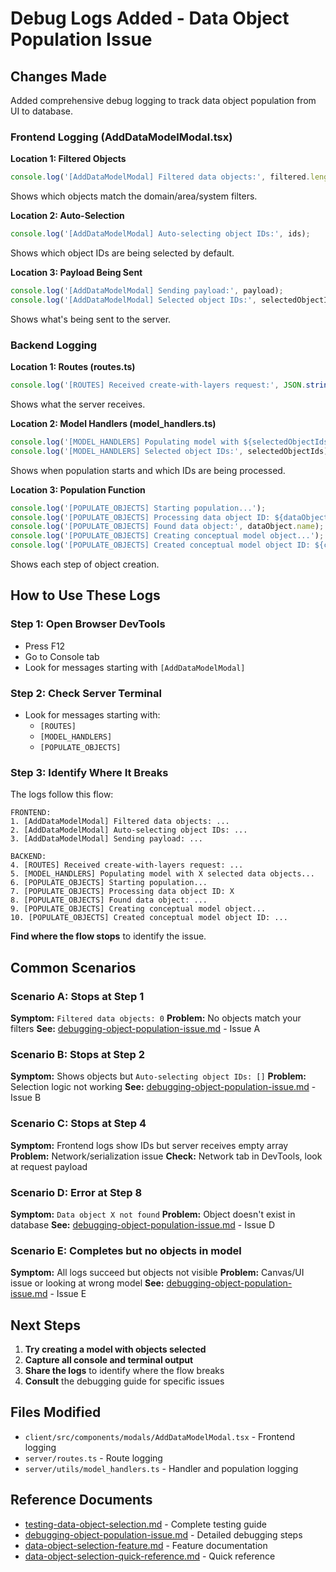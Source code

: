 # Debug Logs Added - Data Object Population Issue

## Changes Made

Added comprehensive debug logging to track data object population from UI to database.

### Frontend Logging (AddDataModelModal.tsx)

**Location 1: Filtered Objects**
```typescript
console.log('[AddDataModelModal] Filtered data objects:', filtered.length, filtered.map(o => ({ id: o.id, name: o.name })));
```
Shows which objects match the domain/area/system filters.

**Location 2: Auto-Selection**
```typescript
console.log('[AddDataModelModal] Auto-selecting object IDs:', ids);
```
Shows which object IDs are being selected by default.

**Location 3: Payload Being Sent**
```typescript
console.log('[AddDataModelModal] Sending payload:', payload);
console.log('[AddDataModelModal] Selected object IDs:', selectedObjectIds);
```
Shows what's being sent to the server.

### Backend Logging

**Location 1: Routes (routes.ts)**
```typescript
console.log('[ROUTES] Received create-with-layers request:', JSON.stringify(input, null, 2));
```
Shows what the server receives.

**Location 2: Model Handlers (model_handlers.ts)**
```typescript
console.log('[MODEL_HANDLERS] Populating model with ${selectedObjectIds.length} selected data objects...');
console.log('[MODEL_HANDLERS] Selected object IDs:', selectedObjectIds);
```
Shows when population starts and which IDs are being processed.

**Location 3: Population Function**
```typescript
console.log('[POPULATE_OBJECTS] Starting population...');
console.log('[POPULATE_OBJECTS] Processing data object ID: ${dataObjectId}');
console.log('[POPULATE_OBJECTS] Found data object:', dataObject.name);
console.log('[POPULATE_OBJECTS] Creating conceptual model object...');
console.log('[POPULATE_OBJECTS] Created conceptual model object ID: ${createdConceptual.id}');
```
Shows each step of object creation.

## How to Use These Logs

### Step 1: Open Browser DevTools
- Press F12
- Go to Console tab
- Look for messages starting with `[AddDataModelModal]`

### Step 2: Check Server Terminal
- Look for messages starting with:
  - `[ROUTES]`
  - `[MODEL_HANDLERS]`
  - `[POPULATE_OBJECTS]`

### Step 3: Identify Where It Breaks

The logs follow this flow:

```
FRONTEND:
1. [AddDataModelModal] Filtered data objects: ...
2. [AddDataModelModal] Auto-selecting object IDs: ...
3. [AddDataModelModal] Sending payload: ...

BACKEND:
4. [ROUTES] Received create-with-layers request: ...
5. [MODEL_HANDLERS] Populating model with X selected data objects...
6. [POPULATE_OBJECTS] Starting population...
7. [POPULATE_OBJECTS] Processing data object ID: X
8. [POPULATE_OBJECTS] Found data object: ...
9. [POPULATE_OBJECTS] Creating conceptual model object...
10. [POPULATE_OBJECTS] Created conceptual model object ID: ...
```

**Find where the flow stops** to identify the issue.

## Common Scenarios

### Scenario A: Stops at Step 1
**Symptom:** `Filtered data objects: 0`
**Problem:** No objects match your filters
**See:** [debugging-object-population-issue.md](./debugging-object-population-issue.md) - Issue A

### Scenario B: Stops at Step 2
**Symptom:** Shows objects but `Auto-selecting object IDs: []`
**Problem:** Selection logic not working
**See:** [debugging-object-population-issue.md](./debugging-object-population-issue.md) - Issue B

### Scenario C: Stops at Step 4
**Symptom:** Frontend logs show IDs but server receives empty array
**Problem:** Network/serialization issue
**Check:** Network tab in DevTools, look at request payload

### Scenario D: Error at Step 8
**Symptom:** `Data object X not found`
**Problem:** Object doesn't exist in database
**See:** [debugging-object-population-issue.md](./debugging-object-population-issue.md) - Issue D

### Scenario E: Completes but no objects in model
**Symptom:** All logs succeed but objects not visible
**Problem:** Canvas/UI issue or looking at wrong model
**See:** [debugging-object-population-issue.md](./debugging-object-population-issue.md) - Issue E

## Next Steps

1. **Try creating a model with objects selected**
2. **Capture all console and terminal output**
3. **Share the logs** to identify where the flow breaks
4. **Consult** the debugging guide for specific issues

## Files Modified

- `client/src/components/modals/AddDataModelModal.tsx` - Frontend logging
- `server/routes.ts` - Route logging
- `server/utils/model_handlers.ts` - Handler and population logging

## Reference Documents

- [testing-data-object-selection.md](./testing-data-object-selection.md) - Complete testing guide
- [debugging-object-population-issue.md](./debugging-object-population-issue.md) - Detailed debugging steps
- [data-object-selection-feature.md](./data-object-selection-feature.md) - Feature documentation
- [data-object-selection-quick-reference.md](./data-object-selection-quick-reference.md) - Quick reference
